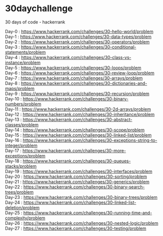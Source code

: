 # 30daychallenge
30  days of code - hackerrank

Day-0 : https://www.hackerrank.com/challenges/30-hello-world/problem <br>
Day-1 : https://www.hackerrank.com/challenges/30-data-types/problem <br>
Day-2 : https://www.hackerrank.com/challenges/30-operators/problem <br>
Day-3 : https://www.hackerrank.com/challenges/30-conditional-statements/problem <br>
Day-4 : https://www.hackerrank.com/challenges/30-class-vs-instance/problem <br>
Day-5 : https://www.hackerrank.com/challenges/30-loops/problem <br>
Day-6 : https://www.hackerrank.com/challenges/30-review-loop/problem <br>
Day-7 : https://www.hackerrank.com/challenges/30-arrays/problem <br>
Day-8 : https://www.hackerrank.com/challenges/30-dictionaries-and-maps/problem <br>
Day-9 : https://www.hackerrank.com/challenges/30-recursion/problem <br>
Day-10 : https://www.hackerrank.com/challenges/30-binary-numbers/problem <br>
Day-11 : https://www.hackerrank.com/challenges/30-2d-arrays/problem <br>
Day-12 : https://www.hackerrank.com/challenges/30-inheritance/problem <br>
Day-13 : https://www.hackerrank.com/challenges/30-abstract-classes/problem <br>
Day-14 : https://www.hackerrank.com/challenges/30-scope/problem <br>
Day-15 : https://www.hackerrank.com/challenges/30-linked-list/problem <br>
Day-16 : https://www.hackerrank.com/challenges/30-exceptions-string-to-integer/problem <br>
Day-17 : https://www.hackerrank.com/challenges/30-more-exceptions/problem <br>
Day-18 : https://www.hackerrank.com/challenges/30-queues-stacks/problem <br>
Day-19 : https://www.hackerrank.com/challenges/30-interfaces/problem <br>
Day-20 : https://www.hackerrank.com/challenges/30-sorting/problem <br>
Day-21 : https://www.hackerrank.com/challenges/30-generics/problem <br>
Day-22 : https://www.hackerrank.com/challenges/30-binary-search-trees/problem <br>
Day-23 : https://www.hackerrank.com/challenges/30-binary-trees/problem <br>
Day-24 : https://www.hackerrank.com/challenges/30-linked-list-deletion/problem <br>
Day-25 : https://www.hackerrank.com/challenges/30-running-time-and-complexity/problem <br>
Day-26 : https://www.hackerrank.com/challenges/30-nested-logic/problem <br>
Day-27 : https://www.hackerrank.com/challenges/30-testing/problem <br>